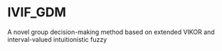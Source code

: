 # IVIF_GDM
A novel group decision-making method based on extended VIKOR and interval-valued intuitionistic fuzzy
